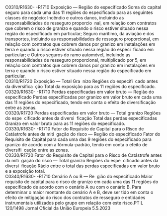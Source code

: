  
C0310/R1630- 
-R1710  Exposição — Região do 
especificado  Soma do capital seguro para cada uma das 11 regiões do especificado para as 
seguintes classes de negócio: 
Incêndio e outros danos, incluindo as responsabilidades de resseguro proporcio ­
nal, em relação com contratos que cobrem o risco de granizo e quando o risco 
estiver situado nessa região do especificado em particular; 
Seguro marítimo, da aviação e dos transportes, incluindo as responsabilidades de 
resseguro proporcional, em relação com contratos que cobrem danos por granizo 
em instalações em terra e quando o risco estiver situado nessa região do especi ­
ficado em particular; e 
Outros seguros do ramo automóvel, incluindo as responsabilidades de resseguro 
proporcional, multiplicado por 5, em relação com contratos que cobrem danos 
por granizo em instalações em terra e quando o risco estiver situado nessa região 
do especificado em particular.  
C0310/R1720  Exposição — Total Gra ­
nizo Regiões do especifi ­
cado antes da diversifica ­
ção  Total da exposição para as 11 regiões do especificado.  
C0320/R1630- 
-R1710  Perdas especificadas em 
valor bruto — Região do 
especificado  Perdas especificadas por granizo em valor bruto em cada uma das 11 regiões do 
especificado, tendo em conta o efeito de diversificação entre as zonas.  
C0320/R1720  Perdas especificadas em 
valor bruto — Total 
granizo Regiões do espe ­
cificado antes da diversi ­
ficação  Total das perdas especificadas Granizo em valor bruto para as 11 regiões do 
especificado.  
C0330/R1630- 
-R1710  Fator do Requisito de 
Capital para o Risco de 
Catástrofe antes da miti ­
gação do risco — Região 
do especificado  Fator do Requisito de Capital para cada uma das 9 regiões do especificado para 
granizo de acordo com a fórmula-padrão, tendo em conta o efeito de diversifi ­
cação entre as zonas.  
C0330/R1720  Fator do Requisito de 
Capital para o Risco de 
Catástrofe antes da miti ­
gação do risco — Total 
granizo Regiões do espe ­
cificado antes da diversi ­
ficação  Rácio entre o total das perdas especificadas em valor bruto e a exposição total.  
C0340/R1630- 
-R1710  Cenário A ou B — Re ­
gião do especificado  Maior requisito de capital para o risco de granizo em cada uma das 11 regiões do 
especificado de acordo com o cenário A ou com o cenário B. 
Para determinar o maior montante do cenário A e B, deve ser tido em conta o 
efeito de mitigação do risco dos contratos de resseguro e entidades instrumentais 
utilizados pelo grupo em relação com este risco.PT  L 120/1498 Jornal Oficial da União Europeia 5.5.2023